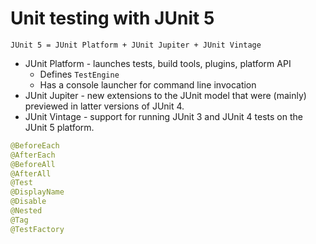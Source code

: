 # Unit testing with JUnit 5

```
JUnit 5 = JUnit Platform + JUnit Jupiter + JUnit Vintage
```

+ JUnit Platform - launches tests, build tools, plugins, platform API
    + Defines `TestEngine`
    + Has a console launcher for command line invocation
+ JUnit Jupiter - new extensions to the JUnit model that were (mainly) previewed in latter 
versions of JUnit 4.
+ JUnit Vintage - support for running JUnit 3 and JUnit 4 tests on the JUnit 5 platform.

```java
@BeforeEach
@AfterEach
@BeforeAll
@AfterAll
@Test
@DisplayName
@Disable
@Nested
@Tag
@TestFactory
```